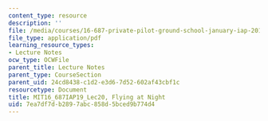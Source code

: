 ```yaml
---
content_type: resource
description: ''
file: /media/courses/16-687-private-pilot-ground-school-january-iap-2019/7ea7df7db2897abc858d5bced9b774d4_MIT16_687IAP19_Lec20.pdf
file_type: application/pdf
learning_resource_types:
- Lecture Notes
ocw_type: OCWFile
parent_title: Lecture Notes
parent_type: CourseSection
parent_uid: 24cd8438-c1d2-e3d6-7d52-602af43cbf1c
resourcetype: Document
title: MIT16_687IAP19_Lec20, Flying at Night
uid: 7ea7df7d-b289-7abc-858d-5bced9b774d4
---
```

